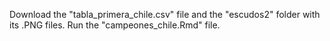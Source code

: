 Download the "tabla_primera_chile.csv" file and the "escudos2" folder with its .PNG files.
Run the "campeones_chile.Rmd" file.
